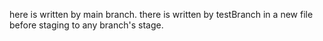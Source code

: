 here is written by main branch.
there is written by testBranch in a new file before staging to any branch's stage. 